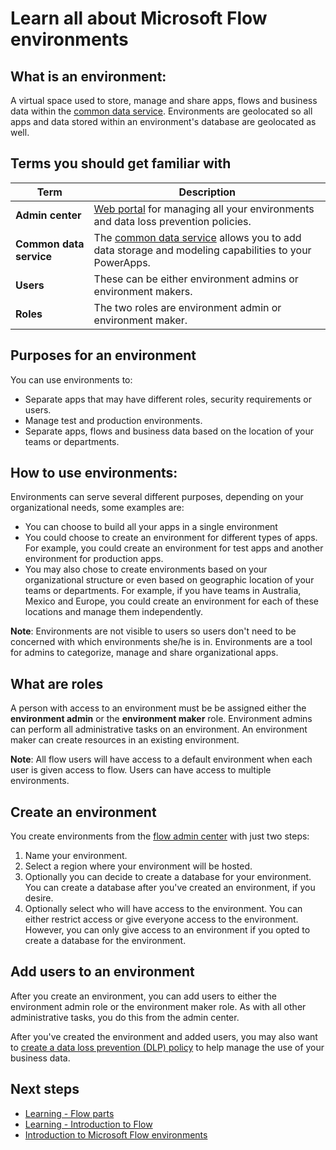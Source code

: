 <properties
   pageTitle="All about environments | Microsoft Flow"
   description="Learn about environments in Microsoft Flow"
   services=""
   suite="flow"
   documentationCenter="na"
   authors="msftman"
   manager="anneta"
   editor=""
   tags=""
   featuredVideoId="wnScBLz7css"
   courseDuration="5m"/>

<tags
   ms.service="flow"
   ms.devlang="na"
   ms.topic="get-started-article"
   ms.tgt_pltfrm="na"
   ms.workload="na"
   ms.date="11/24/2016"
   ms.author="deonhe"/>


# Learn all about Microsoft Flow environments

## What is an environment:
A virtual space used to store, manage and share apps, flows and business data within the [common data service](https://powerapps.microsoft.com/blog/powerapps-cds-ga/). Environments are geolocated so all apps and data stored within an environment's database are geolocated as well.  

## Terms you should get familiar with
Term|Description
-----|-----
**Admin center**|[Web portal](https://admin.flow.microsoft.com) for managing all your environments and data loss prevention policies.
**Common data service**|The [common data service](https://powerapps.microsoft.com/blog/powerapps-cds-ga/) allows you to add data storage and modeling capabilities to your PowerApps. 
**Users**|These can be either environment admins or environment makers.
**Roles**|The two roles are environment admin or environment maker.


## Purposes for an environment
You can use environments to:  
- Separate apps that may have different roles, security requirements or users.  
- Manage test and production environments.  
- Separate apps, flows and business data based on the location of your teams or departments.  

## How to use environments:
Environments can serve several different purposes, depending on your organizational needs, some examples are:
- You can choose to build all your apps in a single environment
- You could choose to create an environment for different types of apps. For example, you could create an environment for test apps and another environment for production apps.  
- You may also chose to create environments based on your organizational structure or even based on geographic location of your teams or departments. For example, if you have teams in Australia, Mexico and Europe, you could create an environment for each of these locations and manage them independently.  

**Note**: Environments are not visible to users so users don't need to be concerned with which environments she/he is in. Environments are a tool for admins to categorize, manage and share organizational apps.  

## What are roles
A person with access to an environment must be be assigned either the **environment admin** or the **environment maker** role. Environment admins can perform all administrative tasks on an environment. An environment maker can create resources in an existing environment.  

**Note**: All flow users will have access to a default environment when each user is given access to flow. Users can have access to multiple environments.  

## Create an environment
You create environments from the [flow admin center](https://admin.flow.microsoft.com) with just two steps:
1. Name your environment.
2. Select a region where your environment will be hosted.
3. Optionally you can decide to create a database for your environment. You can create a database after you've created an environment, if you desire.
4. Optionally select who will have access to the environment. You can either restrict access or give everyone access to the environment. However, you can only give access to an environment if you opted to create a database for the environment. 

## Add users to an environment
After you create an environment, you can add users to either the environment admin role or the environment maker role. As with all other administrative tasks, you do this from the admin center.  

After you've created the environment and added users, you may also want to [create a data loss prevention (DLP) policy](../prevent-data-loss.md) to help manage the use of your business data.  

## Next steps  
- [Learning - Flow parts](./learning-flow-parts.md)
- [Learning - Introduction to Flow](./learning-introducing-flow.md)  
- [Introduction to Microsoft Flow environments](../getting-started.md)  
